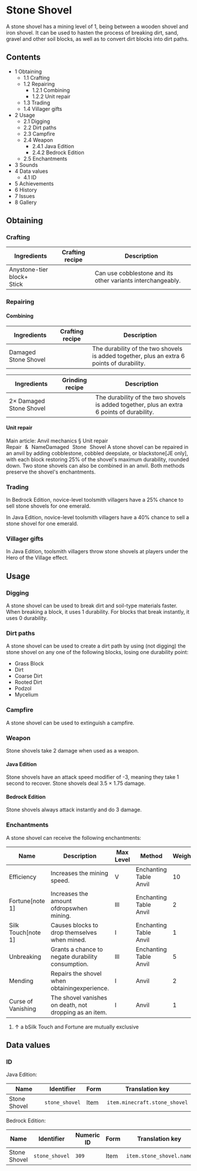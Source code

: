 # Stone Shovel
A stone shovel has a mining level of 1, being between a wooden shovel and iron shovel. It can be used to hasten the process of breaking dirt, sand, gravel and other soil blocks, as well as to convert dirt blocks into dirt paths.

## Contents
- 1 Obtaining
	- 1.1 Crafting
	- 1.2 Repairing
		- 1.2.1 Combining
		- 1.2.2 Unit repair
	- 1.3 Trading
	- 1.4 Villager gifts
- 2 Usage
	- 2.1 Digging
	- 2.2 Dirt paths
	- 2.3 Campfire
	- 2.4 Weapon
		- 2.4.1 Java Edition
		- 2.4.2 Bedrock Edition
	- 2.5 Enchantments
- 3 Sounds
- 4 Data values
	- 4.1 ID
- 5 Achievements
- 6 History
- 7 Issues
- 8 Gallery

## Obtaining
### Crafting
| Ingredients                    | Crafting recipe | Description                                                 |
|--------------------------------|-----------------|-------------------------------------------------------------|
| Anystone-tier block+<br/>Stick |                 | Can use cobblestone and its other variants interchangeably. |

### Repairing
#### Combining
| Ingredients          | Crafting recipe | Description                                                                                |
|----------------------|-----------------|--------------------------------------------------------------------------------------------|
| Damaged Stone Shovel |                 | The durability of the two shovels is added together, plus an extra 6 points of durability. |

| Ingredients             | Grinding recipe | Description                                                                                |
|-------------------------|-----------------|--------------------------------------------------------------------------------------------|
| 2× Damaged Stone Shovel |                 | The durability of the two shovels is added together, plus an extra 6 points of durability. |

#### Unit repair
Main article: Anvil mechanics § Unit repair
Repair & NameDamaged Stone Shovel
A stone shovel can be repaired in an anvil by adding cobblestone, cobbled deepslate, or blackstone‌[JE  only], with each block restoring 25% of the shovel's maximum durability, rounded down. Two stone shovels can also be combined in an anvil. Both methods preserve the shovel's enchantments.

### Trading
In Bedrock Edition, novice-level toolsmith villagers have a 25% chance to sell stone shovels for one emerald.

In Java Edition, novice-level toolsmith villagers have a 40% chance to sell a stone shovel for one emerald.

### Villager gifts
In Java Edition, toolsmith villagers throw stone shovels at players under the Hero of the Village effect.

## Usage
### Digging
A stone shovel can be used to break dirt and soil-type materials faster. When breaking a block, it uses 1 durability. For blocks that break instantly, it uses 0 durability.

### Dirt paths
A stone shovel can be used to create a dirt path by using (not digging) the stone shovel on any one of the following blocks, losing one durability point:

- Grass Block
- Dirt
- Coarse Dirt
- Rooted Dirt
- Podzol
- Mycelium

### Campfire
A stone shovel can be used to extinguish a campfire.

### Weapon
Stone shovels take 2 damage when used as a weapon.

#### Java Edition
Stone shovels have an attack speed modifier of -3, meaning they take 1 second to recover. Stone shovels deal 3.5 × 1.75 damage.

#### Bedrock Edition
Stone shovels always attack instantly and do 3 damage.

### Enchantments
A stone shovel can receive the following enchantments:

| Name               | Description                                            | Max Level | Method                     | Weight |
|--------------------|--------------------------------------------------------|-----------|----------------------------|--------|
| Efficiency         | Increases the mining speed.                            | V         | Enchanting Table<br/>Anvil | 10     |
| Fortune[note 1]    | Increases the amount ofdropswhen mining.               | III       | Enchanting Table<br/>Anvil | 2      |
| Silk Touch[note 1] | Causes blocks to drop themselves when mined.           | I         | Enchanting Table<br/>Anvil | 1      |
| Unbreaking         | Grants a chance to negate durability consumption.      | III       | Enchanting Table<br/>Anvil | 5      |
| Mending            | Repairs the shovel when obtainingexperience.           | I         | Anvil                      | 2      |
| Curse of Vanishing | The shovel vanishes on death, not dropping as an item. | I         | Anvil                      | 1      |

1. ↑ a bSilk Touch and Fortune are mutually exclusive

## Data values
### ID
Java Edition:

| Name         | Identifier     | Form | Translation key               |
|--------------|----------------|------|-------------------------------|
| Stone Shovel | `stone_shovel` | Item | `item.minecraft.stone_shovel` |

Bedrock Edition:

| Name         | Identifier     | Numeric ID | Form | Translation key          |
|--------------|----------------|------------|------|--------------------------|
| Stone Shovel | `stone_shovel` | `309`      | Item | `item.stone_shovel.name` |

